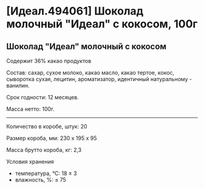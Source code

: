 # [Идеал.494061] Шоколад молочный "Идеал" с кокосом, 100г

## Шоколад "Идеал" молочный с кокосом

Содержит 36% какао продуктов

Состав: сахар, сухое молоко, какао масло, какао тертое, кокос, сыворотка сухая, лецитин, ароматизатор, идентичный натуральному - ванилин.

Срок годности: 12 месяцев.

Масса нетто: 100г.

---

Количество в коробе, штук: 20

Размер короба, мм: 230 х 195 х 95

Масса брутто короба, кг: 2,3

Условия хранения
- температура, °С: 18 ± 3
- влажность, %: ≤ 75
